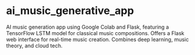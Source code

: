 # ai_music_generative_app
AI music generation app using Google Colab and Flask, featuring a TensorFlow LSTM model for classical music compositions. Offers a Flask web interface for real-time music creation. Combines deep learning, music theory, and cloud tech.
